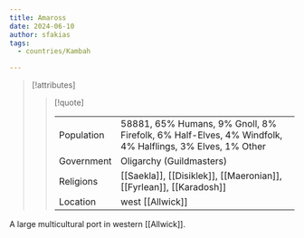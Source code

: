 ```yaml
---
title: Amaross
date: 2024-06-10
author: sfakias
tags:
  - countries/Kambah

---
```

> [!attributes]
> 
> > [!quote]
> >
> > | | |
> > | --- | --- |
> > | Population | 58881, 65% Humans, 9% Gnoll, 8% Firefolk, 6% Half-Elves, 4% Windfolk, 4% Halflings, 3% Elves, 1% Other |
> > | Government | Oligarchy (Guildmasters) |
> > | Religions | [[Saekla]], [[Disiklek]], [[Maeronian]], [[Fyrlean]], [[Karadosh]] |
> > | Location | west [[Allwick]] |

A large multicultural port in western [[Allwick]].